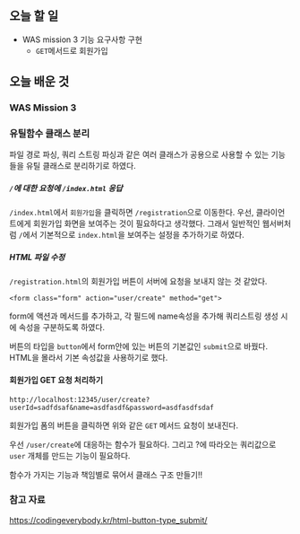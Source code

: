 ## 오늘 할 일

- WAS mission 3 기능 요구사항 구현
	- `GET`메서드로 회원가입

## 오늘 배운 것

### WAS Mission 3

### 유틸함수 클래스 분리

파일 경로 파싱, 쿼리 스트링 파싱과 같은 여러 클래스가 공용으로 사용할 수 있는 기능들을 유틸 클래스로 분리하기로 하였다.

##### `/`에 대한 요청에 `/index.html` 응답

`/index.html`에서 `회원가입`을 클릭하면 `/registration`으로 이동한다. 우선, 클라이언트에게 회원가입 화면을 보여주는 것이 필요하다고 생각했다. 그래서 일반적인 웹서버처럼 `/`에서 기본적으로 `index.html`을 보여주는 설정을 추가하기로 하였다.

##### HTML 파일 수정

`/registration.html`의 회원가입 버튼이 서버에 요청을 보내지 않는 것 같았다.

`<form class="form" action="user/create" method="get">`

form에 액션과 메서드를 추가하고, 각 필드에 name속성을 추가해 쿼리스트링 생성 시에 속성을 구분하도록 하였다. 

버튼의 타입을  `button`에서 form안에 있는 버튼의 기본값인 `submit`으로 바꿨다. HTML을 몰라서 기본 속성값을 사용하기로 했다.

#### 회원가입 GET 요청 처리하기

`http://localhost:12345/user/create?userId=sadfdsaf&name=asdfasdf&password=asdfasdfsdaf`

회원가입 폼의 버튼을 클릭하면 위와 같은 `GET` 메서드 요청이 보내진다.

우선 `/user/create`에 대응하는 함수가 필요하다. 그리고 ?에 따라오는 쿼리값으로 `user` 개체를 만드는 기능이 필요하다.


함수가 가지는 기능과 책임별로 묶어서 클래스 구조 만들기!!




### 참고 자료

https://codingeverybody.kr/html-button-type_submit/






